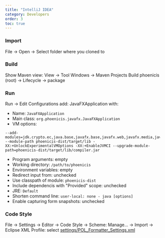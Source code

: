 ```yaml
---
title: "IntelliJ IDEA"
category: Developers
order: 3
toc: true
---
```


### Import
File → Open → Select folder where you cloned to

### Build
Show Maven view: View → Tool Windows → Maven Projects
Build phoenicis (root) → Lifecycle → package

### Run
Run → Edit Configurations
add: JavaFXApplication with:
* Name: `JavaFXApplication`
* Main class: `org.phoenicis.javafx.JavaFXApplication`
* VM options: 
```
--add-modules=jdk.crypto.ec,java.base,javafx.base,javafx.web,javafx.media,javafx.graphics,javafx.controls,java.naming,java.sql,java.scripting,jdk.internal.vm.ci,jdk.internal.vm.compiler,org.graalvm.truffle,jdk.jsobject,jdk.xml.dom --module-path phoenicis-dist/target/lib -XX:+UnlockExperimentalVMOptions -XX:+EnableJVMCI --upgrade-module-path=phoenicis-dist/target/lib/compiler.jar
```
* Program arguments: empty
* Working directory: `/path/to/phoenicis`
* Environment variables: empty
* Redirect input from: unchecked
* Use classpath of module: `phoenicis-dist`
* Include dependencis with "Provided" scope: unchecked
* JRE: `Default`
* Shorten command line: `user-local: none - java [options]`
* Enable capturing form snapshots: unchecked

### Code Style
File → Settings → Editor → Code Style → Scheme: Manage... → Import → Eclipse XML Profile: select [settings/POL_Formatter_Settings.xml](https://github.com/PhoenicisOrg/phoenicis/blob/master/settings/POL_Formatter_Settings.xml)
